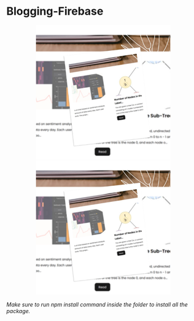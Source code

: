 # Blogging-Firebase
<p align="center">
  <img src="public\img\blooging readme.png" width="350" title="hover text">
  <img src="public\img\blooging readme.png" width="350" alt="accessibility text">
</p>

<p><i>Make sure to run npm install command inside the folder to install all the package.</i></p>
